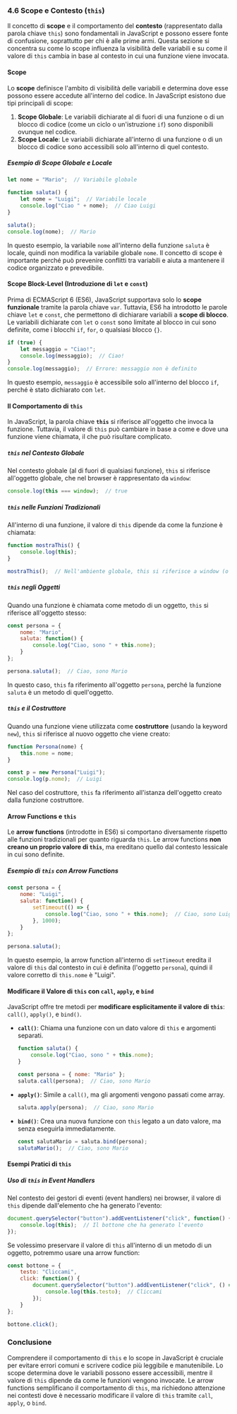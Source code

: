 ### 4.6 Scope e Contesto (`this`)

Il concetto di **scope** e il comportamento del **contesto** (rappresentato dalla parola chiave `this`) sono fondamentali in JavaScript e possono essere fonte di confusione, soprattutto per chi è alle prime armi. Questa sezione si concentra su come lo scope influenza la visibilità delle variabili e su come il valore di `this` cambia in base al contesto in cui una funzione viene invocata.

#### Scope

Lo **scope** definisce l'ambito di visibilità delle variabili e determina dove esse possono essere accedute all'interno del codice. In JavaScript esistono due tipi principali di scope:

1. **Scope Globale**: Le variabili dichiarate al di fuori di una funzione o di un blocco di codice (come un ciclo o un'istruzione `if`) sono disponibili ovunque nel codice.
2. **Scope Locale**: Le variabili dichiarate all'interno di una funzione o di un blocco di codice sono accessibili solo all'interno di quel contesto.

##### Esempio di Scope Globale e Locale

```javascript
let nome = "Mario";  // Variabile globale

function saluta() {
    let nome = "Luigi";  // Variabile locale
    console.log("Ciao " + nome);  // Ciao Luigi
}

saluta();
console.log(nome);  // Mario
```

In questo esempio, la variabile `nome` all'interno della funzione `saluta` è locale, quindi non modifica la variabile globale `nome`. Il concetto di scope è importante perché può prevenire conflitti tra variabili e aiuta a mantenere il codice organizzato e prevedibile.

#### Scope Block-Level (Introduzione di `let` e `const`)

Prima di ECMAScript 6 (ES6), JavaScript supportava solo lo **scope funzionale** tramite la parola chiave `var`. Tuttavia, ES6 ha introdotto le parole chiave `let` e `const`, che permettono di dichiarare variabili a **scope di blocco**. Le variabili dichiarate con `let` o `const` sono limitate al blocco in cui sono definite, come i blocchi `if`, `for`, o qualsiasi blocco `{}`.

```javascript
if (true) {
    let messaggio = "Ciao!";
    console.log(messaggio);  // Ciao!
}
console.log(messaggio);  // Errore: messaggio non è definito
```

In questo esempio, `messaggio` è accessibile solo all'interno del blocco `if`, perché è stato dichiarato con `let`.

#### Il Comportamento di `this`

In JavaScript, la parola chiave **`this`** si riferisce all'oggetto che invoca la funzione. Tuttavia, il valore di `this` può cambiare in base a come e dove una funzione viene chiamata, il che può risultare complicato.

##### `this` nel Contesto Globale

Nel contesto globale (al di fuori di qualsiasi funzione), `this` si riferisce all'oggetto globale, che nel browser è rappresentato da `window`:

```javascript
console.log(this === window);  // true
```

##### `this` nelle Funzioni Tradizionali

All'interno di una funzione, il valore di `this` dipende da come la funzione è chiamata:

```javascript
function mostraThis() {
    console.log(this);
}

mostraThis();  // Nell'ambiente globale, this si riferisce a window (o undefined in strict mode)
```

##### `this` negli Oggetti

Quando una funzione è chiamata come metodo di un oggetto, `this` si riferisce all'oggetto stesso:

```javascript
const persona = {
    nome: "Mario",
    saluta: function() {
        console.log("Ciao, sono " + this.nome);
    }
};

persona.saluta();  // Ciao, sono Mario
```

In questo caso, `this` fa riferimento all'oggetto `persona`, perché la funzione `saluta` è un metodo di quell'oggetto.

##### `this` e il Costruttore

Quando una funzione viene utilizzata come **costruttore** (usando la keyword `new`), `this` si riferisce al nuovo oggetto che viene creato:

```javascript
function Persona(nome) {
    this.nome = nome;
}

const p = new Persona("Luigi");
console.log(p.nome);  // Luigi
```

Nel caso del costruttore, `this` fa riferimento all'istanza dell'oggetto creato dalla funzione costruttore.

#### Arrow Functions e `this`

Le **arrow functions** (introdotte in ES6) si comportano diversamente rispetto alle funzioni tradizionali per quanto riguarda `this`. Le arrow functions **non creano un proprio valore di `this`**, ma ereditano quello dal contesto lessicale in cui sono definite.

##### Esempio di `this` con Arrow Functions

```javascript
const persona = {
    nome: "Luigi",
    saluta: function() {
        setTimeout(() => {
            console.log("Ciao, sono " + this.nome);  // Ciao, sono Luigi
        }, 1000);
    }
};

persona.saluta();
```

In questo esempio, la arrow function all'interno di `setTimeout` eredita il valore di `this` dal contesto in cui è definita (l'oggetto `persona`), quindi il valore corretto di `this.nome` è "Luigi".

#### Modificare il Valore di `this` con `call`, `apply`, e `bind`

JavaScript offre tre metodi per **modificare esplicitamente il valore di `this`**: `call()`, `apply()`, e `bind()`.

- **`call()`**: Chiama una funzione con un dato valore di `this` e argomenti separati.

  ```javascript
  function saluta() {
      console.log("Ciao, sono " + this.nome);
  }

  const persona = { nome: "Mario" };
  saluta.call(persona);  // Ciao, sono Mario
  ```

- **`apply()`**: Simile a `call()`, ma gli argomenti vengono passati come array.

  ```javascript
  saluta.apply(persona);  // Ciao, sono Mario
  ```

- **`bind()`**: Crea una nuova funzione con `this` legato a un dato valore, ma senza eseguirla immediatamente.

  ```javascript
  const salutaMario = saluta.bind(persona);
  salutaMario();  // Ciao, sono Mario
  ```

#### Esempi Pratici di `this`

##### Uso di `this` in Event Handlers

Nel contesto dei gestori di eventi (event handlers) nei browser, il valore di `this` dipende dall'elemento che ha generato l'evento:

```javascript
document.querySelector("button").addEventListener("click", function() {
    console.log(this);  // Il bottone che ha generato l'evento
});
```

Se volessimo preservare il valore di `this` all'interno di un metodo di un oggetto, potremmo usare una arrow function:

```javascript
const bottone = {
    testo: "Cliccami",
    click: function() {
        document.querySelector("button").addEventListener("click", () => {
            console.log(this.testo);  // Cliccami
        });
    }
};

bottone.click();
```

### Conclusione

Comprendere il comportamento di `this` e lo scope in JavaScript è cruciale per evitare errori comuni e scrivere codice più leggibile e manutenibile. Lo scope determina dove le variabili possono essere accessibili, mentre il valore di `this` dipende da come le funzioni vengono invocate. Le arrow functions semplificano il comportamento di `this`, ma richiedono attenzione nei contesti dove è necessario modificare il valore di `this` tramite `call`, `apply`, o `bind`.